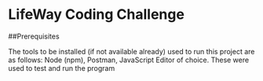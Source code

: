 # LifeWay Coding Challenge

##Prerequisites

The tools to be installed (if not available already) used to run this project are as follows:
 	Node (npm),
	Postman,
	JavaScript Editor of choice.
These were used to test and run the program

#
